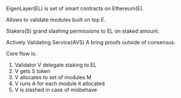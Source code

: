 
EigenLayer(EL) is set of smart contracts on Ethereum(E).

Allows to validate modules built on top E.

Stakers(S) grand slashing permissions to EL on staked amount.

Actively Validating Service(AVS) A bring proofs outside of consensus.

Core flow is:

1. Validator V delegate staking to EL
2. V gets S token
3. V allocates to set of modules M
4. V runs A for each module it allocated
5. V is slashed in case of misbehave

